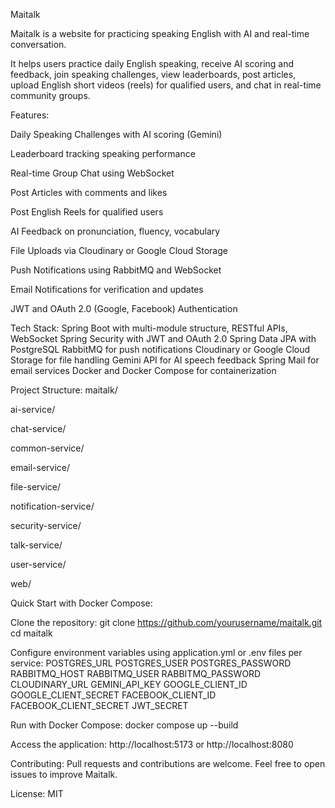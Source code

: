 Maitalk

Maitalk is a website for practicing speaking English with AI and real-time conversation.

It helps users practice daily English speaking, receive AI scoring and feedback, join speaking challenges, view leaderboards, post articles, upload English short videos (reels) for qualified users, and chat in real-time community groups.

Features:

Daily Speaking Challenges with AI scoring (Gemini)

Leaderboard tracking speaking performance

Real-time Group Chat using WebSocket

Post Articles with comments and likes

Post English Reels for qualified users

AI Feedback on pronunciation, fluency, vocabulary

File Uploads via Cloudinary or Google Cloud Storage

Push Notifications using RabbitMQ and WebSocket

Email Notifications for verification and updates

JWT and OAuth 2.0 (Google, Facebook) Authentication

Tech Stack:
Spring Boot with multi-module structure, RESTful APIs, WebSocket
Spring Security with JWT and OAuth 2.0
Spring Data JPA with PostgreSQL
RabbitMQ for push notifications
Cloudinary or Google Cloud Storage for file handling
Gemini API for AI speech feedback
Spring Mail for email services
Docker and Docker Compose for containerization

Project Structure:
maitalk/

ai-service/

chat-service/

common-service/

email-service/

file-service/

notification-service/

security-service/

talk-service/

user-service/

web/

Quick Start with Docker Compose:

Clone the repository:
git clone https://github.com/yourusername/maitalk.git
cd maitalk

Configure environment variables using application.yml or .env files per service:
POSTGRES_URL
POSTGRES_USER
POSTGRES_PASSWORD
RABBITMQ_HOST
RABBITMQ_USER
RABBITMQ_PASSWORD
CLOUDINARY_URL
GEMINI_API_KEY
GOOGLE_CLIENT_ID
GOOGLE_CLIENT_SECRET
FACEBOOK_CLIENT_ID
FACEBOOK_CLIENT_SECRET
JWT_SECRET

Run with Docker Compose:
docker compose up --build

Access the application:
http://localhost:5173
or
http://localhost:8080

Contributing:
Pull requests and contributions are welcome. Feel free to open issues to improve Maitalk.

License:
MIT

